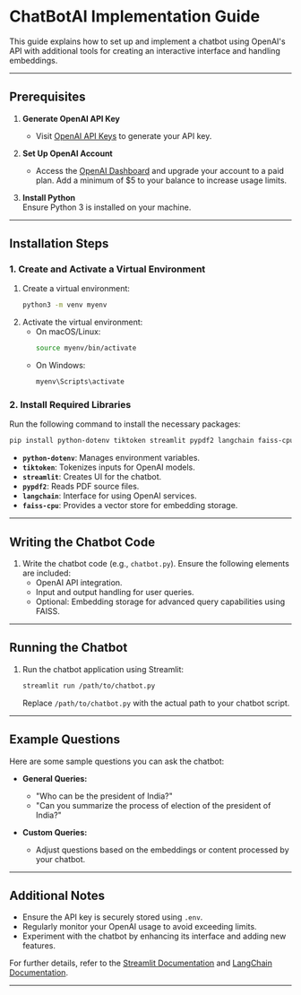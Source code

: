 # ChatBotAI Implementation Guide

This guide explains how to set up and implement a chatbot using OpenAI's API with additional tools for creating an interactive interface and handling embeddings.

---

## Prerequisites

1. **Generate OpenAI API Key**  
   - Visit [OpenAI API Keys](https://platform.openai.com/api-keys) to generate your API key.  

2. **Set Up OpenAI Account**  
   - Access the [OpenAI Dashboard](https://platform.openai.com) and upgrade your account to a paid plan. Add a minimum of $5 to your balance to increase usage limits.

3. **Install Python**  
   Ensure Python 3 is installed on your machine.

---

## Installation Steps

### 1. Create and Activate a Virtual Environment
1. Create a virtual environment:
   ```bash
   python3 -m venv myenv
   ```
2. Activate the virtual environment:
   - On macOS/Linux:
     ```bash
     source myenv/bin/activate
     ```
   - On Windows:
     ```bash
     myenv\Scripts\activate
     ```

### 2. Install Required Libraries
Run the following command to install the necessary packages:
```bash
pip install python-dotenv tiktoken streamlit pypdf2 langchain faiss-cpu
```

- **`python-dotenv`**: Manages environment variables.
- **`tiktoken`**: Tokenizes inputs for OpenAI models.
- **`streamlit`**: Creates UI for the chatbot.
- **`pypdf2`**: Reads PDF source files.
- **`langchain`**: Interface for using OpenAI services.
- **`faiss-cpu`**: Provides a vector store for embedding storage.

---

## Writing the Chatbot Code

1. Write the chatbot code (e.g., `chatbot.py`). Ensure the following elements are included:
   - OpenAI API integration.
   - Input and output handling for user queries.
   - Optional: Embedding storage for advanced query capabilities using FAISS.

---

## Running the Chatbot

1. Run the chatbot application using Streamlit:
   ```bash
   streamlit run /path/to/chatbot.py
   ```
   Replace `/path/to/chatbot.py` with the actual path to your chatbot script.

---

## Example Questions

Here are some sample questions you can ask the chatbot:

- **General Queries:**
  - "Who can be the president of India?"
  - "Can you summarize the process of election of the president of India?"

- **Custom Queries:**
  - Adjust questions based on the embeddings or content processed by your chatbot.

---

## Additional Notes

- Ensure the API key is securely stored using `.env`.
- Regularly monitor your OpenAI usage to avoid exceeding limits.
- Experiment with the chatbot by enhancing its interface and adding new features.

For further details, refer to the [Streamlit Documentation](https://docs.streamlit.io/) and [LangChain Documentation](https://docs.langchain.com/).

---
